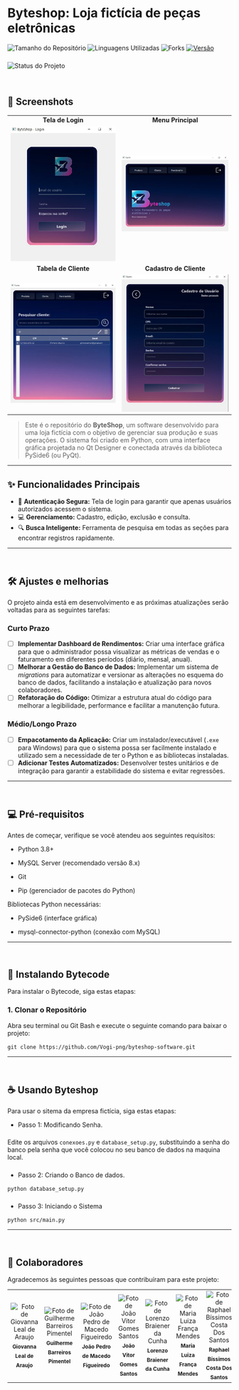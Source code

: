 # Byteshop: Loja fictícia de peças eletrônicas

![Tamanho do Repositório](https://img.shields.io/github/repo-size/Vogi-png/byteshop-software?style=for-the-badge)
![Linguagens Utilizadas](https://img.shields.io/github/languages/count/Vogi-png/byteshop-software?style=for-the-badge)
![Forks](https://img.shields.io/github/forks/Vogi-png/byteshop-software?style=for-the-badge)
[![Versão](https://img.shields.io/badge/Versão-0.0-blue?style=for-the-badge)](https://github.com/Vogi-png/byteshop-software/releases)
###
![Status do Projeto](https://img.shields.io/badge/%20status%20-%20em%20desenvolvimento-yellow)

<br/>

## 📸 Screenshots

<table align="center">
  <tr>
    <td align="center"><strong>Tela de Login</strong></td>
    <td align="center"><strong>Menu Principal</strong></td>
  </tr>
  <tr>
    <td><img src="imagens_exemplo/login.jpg" alt="Tela de Login do ByteShop" width="300"/></td>
    <td><img src="imagens_exemplo/adm_menu.jpg" alt="Menu Principal do Administrador" width="300"/></td>
  </tr>
  <tr>
    <td align="center"><strong>Tabela de Cliente</strong></td>
    <td align="center"><strong>Cadastro de Cliente</strong></td>
  </tr>
  <tr>
    <td><img src="imagens_exemplo/tabela_usuario.jpg" alt="Tabela de Usuário do ByteShop" width="300"/></td>
    <td><img src="imagens_exemplo/form_usuario.jpg" alt="Cadastro de Usuário" width="300"/></td>
  </tr>
</table>


> Este é o repositório do **ByteShop**, um software desenvolvido para uma loja fictícia com o objetivo de gerenciar sua produção e suas operações. O sistema foi criado em Python, com uma interface gráfica projetada no Qt Designer e conectada através da biblioteca PySide6 (ou PyQt).
---

## ✨ Funcionalidades Principais

* 🔐 **Autenticação Segura:** Tela de login para garantir que apenas usuários autorizados acessem o sistema.
* 💻 **Gerenciamento:** Cadastro, edição, exclusão e consulta.
* 🔍 **Busca Inteligente:** Ferramenta de pesquisa em todas as seções para encontrar registros rapidamente.

---

<br/>

## 🛠️ Ajustes e melhorias

O projeto ainda está em desenvolvimento e as próximas atualizações serão voltadas para as seguintes tarefas:
### Curto Prazo
- [ ] **Implementar Dashboard de Rendimentos:** Criar uma interface gráfica para que o administrador possa visualizar as métricas de vendas e o faturamento em diferentes períodos (diário, mensal, anual).
- [ ] **Melhorar a Gestão do Banco de Dados:** Implementar um sistema de *migrations* para automatizar e versionar as alterações no esquema do banco de dados, facilitando a instalação e atualização para novos colaboradores.
- [ ] **Refatoração do Código:** Otimizar a estrutura atual do código para melhorar a legibilidade, performance e facilitar a manutenção futura.

### Médio/Longo Prazo
- [ ] **Empacotamento da Aplicação:** Criar um instalador/executável (`.exe` para Windows) para que o sistema possa ser facilmente instalado e utilizado sem a necessidade de ter o Python e as bibliotecas instaladas.
- [ ] **Adicionar Testes Automatizados:** Desenvolver testes unitários e de integração para garantir a estabilidade do sistema e evitar regressões.
---

<br/>

## 💻 Pré-requisitos

Antes de começar, verifique se você atendeu aos seguintes requisitos:

- Python 3.8+

- MySQL Server (recomendado versão 8.x)

- Git

- Pip (gerenciador de pacotes do Python)

Bibliotecas Python necessárias:

- PySide6 (interface gráfica)

- mysql-connector-python (conexão com MySQL)
  
---

<br/>

## 🚀 Instalando Bytecode

Para instalar o Bytecode, siga estas etapas:

### 1. Clonar o Repositório
Abra seu terminal ou Git Bash e execute o seguinte comando para baixar o projeto:
```
git clone https://github.com/Vogi-png/byteshop-software.git
```

---

<br/>

## ☕ Usando Byteshop

Para usar o sitema da empresa fictícia, siga estas etapas:

- Passo 1: Modificando Senha.
###
Edite os arquivos ```conexoes.py``` e ```database_setup.py```, substituindo a senha do banco pela senha que você colocou no seu banco de dados na maquina local.
###
- Passo 2: Criando o Banco de dados.
```
python database_setup.py
```
###
- Passo 3: Iniciando o Sistema
```
python src/main.py
```
---

<br/>

## 🤝 Colaboradores

Agradecemos às seguintes pessoas que contribuíram para este projeto:

<table>
  <tr>
    <td align="center">
      <img src="https://i.pinimg.com/736x/41/97/21/4197215a4c97c551462754bd099d2da3.jpg" width="100px;" alt="Foto de Giovanna Leal de Araujo"/><br>
      <sub>
        <b>Giovanna Leal de Araujo</b>
      </sub>
    </td>
    <td align="center">
      <img src="https://i.pinimg.com/736x/e1/88/38/e1883855b1382928c9bd499a3395505c.jpg" width="100px;" alt="Foto de Guilherme Barreiros Pimentel"/><br>
      <sub>
        <b>Guilherme Barreiros Pimentel</b>
      </sub>
    </td>
    <td align="center">
      <img src="https://i.pinimg.com/736x/11/2b/1a/112b1a7ca8d9c0170085fca542b8cfe1.jpg" width="100px;" alt="Foto de João Pedro de Macedo Figueiredo"/><br>
      <sub>
        <b>João Pedro de Macedo Figueiredo</b>
      </sub>
    </td>
    <td align="center">
      <img src="https://i.pinimg.com/736x/50/75/93/5075931c0a54361fd9abb6ea219c3985.jpg" width="100px;" alt="Foto de João Vitor Gomes Santos"/><br>
      <sub>
        <b>João Vitor Gomes Santos</b>
      </sub>
    </td>
    <td align="center">
      <img src="https://i.pinimg.com/1200x/d0/2d/56/d02d560d7798037681a520e2f13accd9.jpg" width="100px;" alt="Foto de Lorenzo Braiener da Cunha"/><br>
      <sub>
        <b>Lorenzo Braiener da Cunha</b>
      </sub>
    </td>
    <td align="center">
      <img src="https://i.pinimg.com/1200x/29/38/96/293896c8846c9ba0767c820eccc9a0be.jpg" width="100px;" alt="Foto de Maria Luiza França Mendes"/><br>
      <sub>
        <b>Maria Luiza França Mendes</b>
      </sub>
    </td>
    <td align="center">
      <img src="https://i.pinimg.com/736x/d4/a5/4a/d4a54a526c73fae05956a56420a9f48b.jpg" width="100px;" alt="Foto de Raphael Bíssimos Costa Dos Santos"/><br>
      <sub>
        <b>Raphael Bíssimos Costa Dos Santos</b>
      </sub>
    </td>
  </tr>
</table>

</table>
